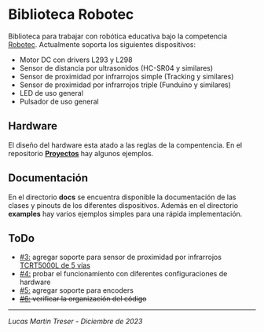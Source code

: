 # Biblioteca Robotec

Biblioteca para trabajar con robótica educativa bajo la competencia [Robotec](https://robotecc.carrd.co/). Actualmente soporta los siguientes dispositivos:

- Motor DC con drivers L293 y L298
- Sensor de distancia por ultrasonidos (HC-SR04 y similares)
- Sensor de proximidad por infrarrojos simple (Tracking y similares)
- Sensor de proximidad por infrarrojos triple (Funduino y similares)
- LED de uso general
- Pulsador de uso general

## Hardware

El diseño del hardware esta atado a las reglas de la compentencia. En el repositorio [**Proyectos**](https://github.com/lmtreser/Proyectos/tree/main/Robotec) hay algunos ejemplos.

## Documentación

En el directorio **docs** se encuentra disponible la documentación de las clases y pinouts de los diferentes dispositivos. Además en el directorio **examples** hay varios ejemplos simples para una rápida implementación.

## ToDo

- [#3:](https://github.com/lmtreser/Robotec/issues/3#issue-2079956506) agregar soporte para sensor de proximidad por infrarrojos [TCRT5000L de 5 vías](https://www.instructables.com/5-Ways-TCRT5000-Tracking-Sensor-Module-Tutorial/)
- [#4:](https://github.com/lmtreser/Robotec/issues/4#issue-2079958877) probar el funcionamiento con diferentes configuraciones de hardware
- [#5:](https://github.com/lmtreser/Robotec/issues/5) agregar soporte para encoders
- ~~[#6:](https://github.com/lmtreser/Robotec/issues/6) verificar la organización del código~~

---
*Lucas Martin Treser - Diciembre de 2023*
